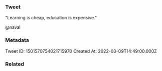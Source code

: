 ### Tweet
"Learning is cheap, education is expensive."

@naval

### Metadata
Tweet ID: 1501570754021715970
Created At: 2022-03-09T14:49:00.000Z

### Related

